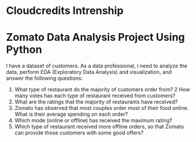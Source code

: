 # Cloudcredits Intrenship
# Zomato Data Analysis Project Using Python
I have a dataset of customers. As a data professional, I
need to analyze the data, perform EDA (Exploratory
Data Analysis) and visualization, and answer the
following questions:

1) What type of restaurant do the majority of customers order from?
2  How many votes has each type of restaurant received from customers?
3) What are the ratings that the majority of restaurants have received?
4) Zomato has observed that most couples order most of their food online. What is their
   average spending on each order?
5) Which mode (online or offline) has received the maximum rating?
6) Which type of restaurant received more offline orders, so that Zomato can provide those
   customers with some good offers?
